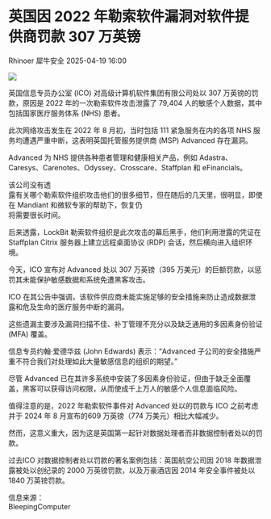 #  英国因 2022 年勒索软件漏洞对软件提供商罚款 307 万英镑   
Rhinoer  犀牛安全   2025-04-19 16:00  
  
![](https://mmbiz.qpic.cn/mmbiz_png/qvpgicaewUBn7w4ic9RfBzVVLHEo3j6zlvouHFfeM2fYZyjOwTJy4FNRSicvaSaiac65U9d4dYva71hHgEK4RpyLhg/640?wx_fmt=png&from=appmsg "")  
  
英国信息专员办公室 (ICO) 对高级计算机软件集团有限公司处以 307 万英镑的罚款，原因是 2022 年的一次勒索软件攻击泄露了 79,404 人的敏感个人数据，其中包括国家医疗服务体系 (NHS) 患者。  
  
此次网络攻击发生在 2022 年 8 月初，当时包括 111 紧急服务在内的各项 NHS 服务均遭遇严重中断，这表明英国托管服务提供商 (MSP) Advanced 存在漏洞。  
  
Advanced 为 NHS 提供各种患者管理和健康相关产品，例如 Adastra、Caresys、Carenotes、Odyssey、Crosscare、Staffplan 和 eFinancials。  
  
该公司没有透  
露有关哪个勒索软件组织攻击他们的很多细节，但在随后的几天里，很明显，即使在 Mandiant 和微软专家的帮助下，恢复仍  
将需要很长时间。  
  
后来透露，LockBit 勒索软件组织是此次攻击的幕后黑手，他们利用泄露的凭证在 Staffplan Citrix 服务器上建立远程桌面协议 (RDP) 会话，然后横向进入组织环境。  
  
今天，ICO 宣布对 Advanced 处以 307 万英镑（395 万美元）的巨额罚款，以惩罚其未能保护敏感数据和系统免遭黑客攻击。  
  
ICO 在其公告中强调，该软件供应商未能实施足够的安全措施来防止造成数据泄露和危及生命的医疗服务中断的漏洞。  
  
这些遗漏主要涉及漏洞扫描不佳、补丁管理不充分以及缺乏通用的多因素身份验证 (MFA) 覆盖。  
  
信息专员约翰·爱德华兹 (John Edwards) 表示：“Advanced 子公司的安全措施严重不符合我们对处理如此大量敏感信息的组织的期望。”  
  
尽管 Advanced 已在其许多系统中安装了多因素身份验证，但由于缺乏全面覆盖，黑客可以获得访问权限，从而使成千上万人的敏感个人信息面临风险。  
  
值得注意的是，2022 年勒索软件事件对 Advanced 处以的罚款与 ICO 之前考虑并于 2024 年 8 月宣布的609 万英镑（774 万美元）相比大幅减少。  
  
然而，这意义重大，因为这是英国第一起针对数据处理者而非数据控制者处以的罚款。  
  
过去ICO 对数据控制者处以罚款的著名案例包括：英国航空公司因 2018 年数据泄露被处以创纪录的 2000 万英镑罚款，以及万豪酒店因 2014 年安全事件被处以 1840 万英镑罚款。  
  
  
信息来源：  
BleepingComputer  
  

